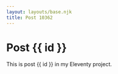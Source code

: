 ```yaml
---
layout: layouts/base.njk
title: Post 10362
---
```


# Post {{ id }}

This is post {{ id }} in my Eleventy project.
